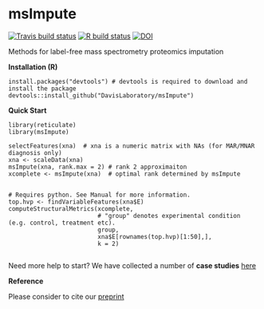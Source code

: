 # msImpute
<!-- badges: start -->
[![Travis build status](https://travis-ci.org/DavisLaboratory/msImpute.svg?branch=master)](https://travis-ci.org/DavisLaboratory/msImpute)
[![R build status](https://github.com/DavisLaboratory/msImpute/workflows/R-CMD-check-bioc/badge.svg)](https://github.com/DavisLaboratory/msImpute/actions)
[![DOI](https://zenodo.org/badge/239129382.svg)](https://zenodo.org/badge/latestdoi/239129382)
<!-- badges: end -->

Methods for label-free mass spectrometry proteomics imputation

**Installation (R)**

```
install.packages("devtools") # devtools is required to download and install the package
devtools::install_github("DavisLaboratory/msImpute")
```

**Quick Start**

```
library(reticulate)
library(msImpute)

selectFeatures(xna)  # xna is a numeric matrix with NAs (for MAR/MNAR diagnosis only)
xna <- scaleData(xna) 
msImpute(xna, rank.max = 2) # rank 2 approximaiton
xcomplete <- msImpute(xna)  # optimal rank determined by msImpute


# Requires python. See Manual for more information.
top.hvp <- findVariableFeatures(xna$E)
computeStructuralMetrics(xcomplete, 
                         # "group" denotes experimental condition (e.g. control, treatment etc).
                         group, 
                         xna$E[rownames(top.hvp)[1:50],], 
                         k = 2) 


```

Need more help to start? We have collected a number of **case studies** [here](https://github.com/soroorh/proteomicscasestudies/blob/master/msImputeUsersGuide.pdf)


**Reference**

Please consider to cite our [preprint](https://www.biorxiv.org/content/10.1101/2020.08.12.248963v1)

